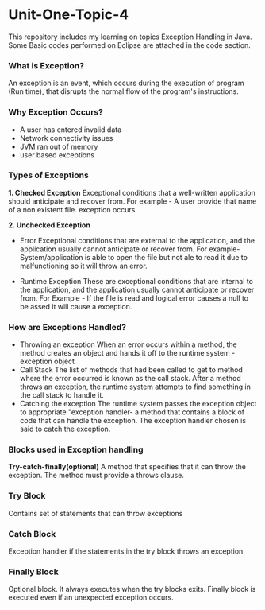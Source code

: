 # Unit-One-Topic-4
This repository includes my learning on topics Exception Handling in Java. Some Basic codes performed on Eclipse are attached in the code section.

### What is Exception?
An exception is an event, which occurs during the execution of program (Run time), that disrupts the normal flow of the program's instructions.
### Why Exception Occurs?
- A user has entered invalid data
- Network connectivity issues
- JVM ran out of memory
- user based exceptions
### Types of Exceptions
**1. Checked Exception**
Exceptional conditions that a well-written application should anticipate and recover from.
For example - A user provide that name of a non existent file. exception occurs.

**2. Unchecked Exception**
- Error
Exceptional conditions that are external to the application, and the application usually cannot anticipate or recover from.
For example- System/application is able to open the file but not ale to read it due to malfunctioning so it will throw an error.

- Runtime Exception
These are exceptional conditions that are internal to the application, and the application usually cannot anticipate or recover from. 
For Example - If the file is read and logical error causes a null to be assed it will cause a exception.

### How are Exceptions Handled?
- Throwing an exception
When an error occurs within a method, the method creates an object and hands it off to the runtime system - exception object
- Call Stack
The list of methods that had been called to get to method where the error occurred is known as the call stack. After a method throws an exception, the runtime system attempts to find something in the call stack to handle it.
- Catching the exception
The runtime system passes the exception object to appropriate "exception handler- a method that contains a block of code that can handle the exception. The exception handler chosen is said to catch the exception.

### Blocks used in Exception handling
**Try-catch-finally(optional)**
A method that specifies that it can throw the exception. The method must provide a throws clause.

### Try Block
Contains set of statements that can throw exceptions

### Catch Block
Exception handler if the statements in the try block throws an exception

### Finally Block
Optional block. It always executes when the try blocks exits. Finally block is executed even if an unexpected exception occurs.

